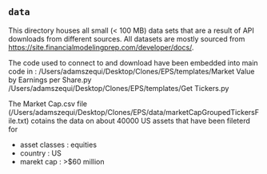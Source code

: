 ## `data`
This directory houses all small (< 100 MB) data sets that are a result of API downloads from different sources. All datasets are mostly sourced from https://site.financialmodelingprep.com/developer/docs/. 

The  code used to connect to and download  have been embedded into main code in :
/Users/adamszequi/Desktop/Clones/EPS/templates/Market Value by Earnings per Share.py
/Users/adamszequi/Desktop/Clones/EPS/templates/Get Tickers.py

The Market Cap.csv file (/Users/adamszequi/Desktop/Clones/EPS/data/marketCapGroupedTickersFile.txt) cotains the data on about 40000 US assets that have been fileterd for 
* asset classes : equities 
* country : US 
* marekt cap : >$60 million

